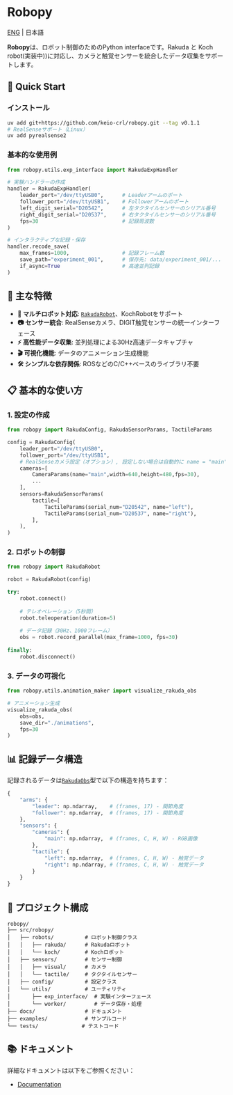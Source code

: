 # Robopy

[ENG](README_EN.md) | 日本語

**Robopy**は、ロボット制御のためのPython interfaceです。Rakuda と Koch robot(実装中))に対応し、カメラと触覚センサーを統合したデータ収集をサポートします。

## 🚀 Quick Start

### インストール

```bash
uv add git+https://github.com/keio-crl/robopy.git --tag v0.1.1
# RealSenseサポート（Linux）
uv add pyrealsense2
```

### 基本的な使用例

```python
from robopy.utils.exp_interface import RakudaExpHandler

# 実験ハンドラーの作成
handler = RakudaExpHandler(
    leader_port="/dev/ttyUSB0",      # Leaderアームのポート
    follower_port="/dev/ttyUSB1",    # Followerアームのポート
    left_digit_serial="D20542",      # 左タクタイルセンサーのシリアル番号
    right_digit_serial="D20537",     # 右タクタイルセンサーのシリアル番号
    fps=30                           # 記録周波数
)

# インタラクティブな記録・保存
handler.recode_save(
    max_frames=1000,                 # 記録フレーム数
    save_path="experiment_001",      # 保存先: data/experiment_001/...
    if_async=True                    # 高速並列記録
)
```

## 🤖 主な特徴

- **🔄 マルチロボット対応**: [`RakudaRobot`](src/robopy/robots/rakuda/rakuda_robot.py)、KochRobotをサポート
- **📷 センサー統合**: RealSenseカメラ、DIGIT触覚センサーの統一インターフェース
- **⚡ 高性能データ収集**: 並列処理による30Hz高速データキャプチャ
- **🎬 可視化機能**: データのアニメーション生成機能
- **🛠 シンプルな依存関係**: ROSなどのC/C++ベースのライブラリ不要

## 📋 基本的な使い方

### 1. 設定の作成

```python
from robopy import RakudaConfig, RakudaSensorParams, TactileParams

config = RakudaConfig(
    leader_port="/dev/ttyUSB0",
    follower_port="/dev/ttyUSB1",
    # RealSenseカメラ設定（オプション）, 設定しない場合は自動的に name = "main"として1つのカメラが使用されます
    cameras=[
        CameraParams(name="main",width=640,height=480,fps=30),
        ...
    ],
    sensors=RakudaSensorParams(
        tactile=[
            TactileParams(serial_num="D20542", name="left"),
            TactileParams(serial_num="D20537", name="right"),
        ],
    ),
)
```

### 2. ロボットの制御

```python
from robopy import RakudaRobot

robot = RakudaRobot(config)

try:
    robot.connect()
    
    # テレオペレーション（5秒間）
    robot.teleoperation(duration=5)
    
    # データ記録（30Hz、1000フレーム）
    obs = robot.record_parallel(max_frame=1000, fps=30)
    
finally:
    robot.disconnect()
```

### 3. データの可視化

```python
from robopy.utils.animation_maker import visualize_rakuda_obs

# アニメーション生成
visualize_rakuda_obs(
    obs=obs,
    save_dir="./animations",
    fps=30
)
```

## 📊 記録データ構造

記録されるデータは[`RakudaObs`](src/robopy/config/robot_config/rakuda_config.py)型で以下の構造を持ちます：

```python
{
    "arms": {
        "leader": np.ndarray,    # (frames, 17) - 関節角度
        "follower": np.ndarray,  # (frames, 17) - 関節角度
    },
    "sensors": {
        "cameras": {
            "main": np.ndarray,  # (frames, C, H, W) - RGB画像
        },
        "tactile": {
            "left": np.ndarray,  # (frames, C, H, W) - 触覚データ
            "right": np.ndarray, # (frames, C, H, W) - 触覚データ
        }
    }
}
```

## 📁 プロジェクト構成

```
robopy/
├── src/robopy/
│   ├── robots/          # ロボット制御クラス
│   │   ├── rakuda/      # Rakudaロボット
│   │   └── koch/        # Kochロボット
│   ├── sensors/         # センサー制御
│   │   ├── visual/      # カメラ
│   │   └── tactile/     # タクタイルセンサー
│   ├── config/          # 設定クラス
│   └── utils/           # ユーティリティ
│       ├── exp_interface/  # 実験インターフェース
│       └── worker/         # データ保存・処理
├── docs/                # ドキュメント
├── examples/            # サンプルコード
└── tests/              # テストコード
```

## 📚 ドキュメント

詳細なドキュメントは以下をご参照ください：

- [Documentation](https://keio-crl.github.io/robopy/)